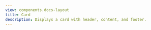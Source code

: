 ```yaml
---
view: components.docs-layout
title: Card
description: Displays a card with header, content, and footer.
---
```

<x-component-preview component="previews.command-demo"></x-component-preview>

